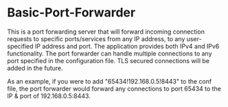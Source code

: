 # Basic-Port-Forwarder

This is a port forwarding server that will forward incoming connection requests to specific ports/services from any IP address, to any user-specified IP address and port. The application provides both IPv4 and IPv6 functionality. The port forwarder can handle multiple connections to any port specified in the configuration file. TLS secured connections will be added in the future.

As an example, if you were to add "65434!192.168.0.5!8443" to the conf file, the port forwarder would forward any connections to port 65434 to the IP & port of 
192.168.0.5:8443.

